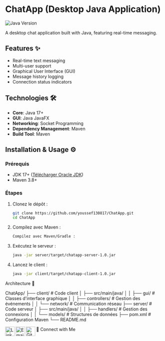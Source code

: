 # ChatApp (Desktop Java Application)

![Java Version](https://img.shields.io/badge/Java-17%2B-orange)

A desktop chat application built with Java, featuring real-time messaging.

## Features ✨
- Real-time text messaging
- Multi-user support
- Graphical User Interface (GUI)
- Message history logging
- Connection status indicators

## Technologies 🛠️
- **Core**: Java 17+
- **GUI**: Java JavaFX 
- **Networking**: Socket Programming
- **Dependency Management**: Maven
- **Build Tool**: Maven

## Installation & Usage ⚙️

### Prérequis
- JDK 17+ ([Télécharger Oracle JDK](https://www.oracle.com/java/technologies/downloads/))
- Maven 3.8+

### Étapes
1. Clonez le dépôt :
    ```bash
    git clone https://github.com/youssef130817/ChatApp.git
    cd ChatApp
2. Compilez avec Maven :
    ```bash
    Compilez avec Maven/Gradle :
3. Exécutez le serveur :
    ```bash
    java -jar server/target/chatapp-server-1.0.jar
4. Lancez le client :
    ```bash
    java -jar client/target/chatapp-client-1.0.jar
Architecture 📂

ChatApp/
├── client/               # Code client
│   ├── src/main/java/
│   │   ├── gui/         # Classes d'interface graphique
│   │   ├── controllers/ # Gestion des événements
│   │   └── network/     # Communication réseau
├── server/               # Code serveur
│   ├── src/main/java/
│   │   ├── handlers/    # Gestion des connexions
│   │   └── models/      # Structures de données
├── pom.xml               # Configuration Maven
└── README.md

🤝 Connect with Me
<a href="https://www.linkedin.com/in/kassimi-youssef-dev/"> <img align="left" alt="LinkedIn" width="30px" src="https://cdn.jsdelivr.net/npm/simple-icons@v3/icons/linkedin.svg"/> </a> 
<a href="mailto:youssefkassimi669@gmail.com"> <img align="left" alt="Email" width="30px" src="https://cdn.jsdelivr.net/npm/simple-icons@v3/icons/gmail.svg"/> </a> <a href="https://github.com/youssef130817"> <img align="left" alt="GitHub" width="30px" src="https://cdn.jsdelivr.net/npm/simple-icons@v3/icons/github.svg"/> </a>



